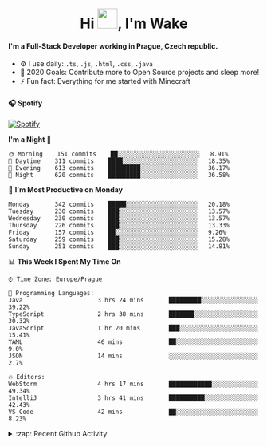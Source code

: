 <h1 align="center">Hi <img src="https://raw.githubusercontent.com/MrWakeCZ/MrWakeCZ/master/Hi.gif" width="40px" />, I'm Wake</h1>

#### I'm a Full-Stack Developer working in Prague, Czech republic.
- ⚙️ I use daily: `.ts`, `.js`, `.html`, `.css`, `.java`
- 🥅 2020 Goals: Contribute more to Open Source projects and sleep more!
- ⚡ Fun fact: Everything for me started with Minecraft

#### 🎧 Spotify
[![Spotify](https://novatorem-delta-eight.vercel.app/api/spotify)](https://open.spotify.com/user/wakeecz)

<!--START_SECTION:waka-->
**I'm a Night 🦉** 

```text
🌞 Morning    151 commits    ██░░░░░░░░░░░░░░░░░░░░░░░   8.91% 
🌆 Daytime    311 commits    ████░░░░░░░░░░░░░░░░░░░░░   18.35% 
🌃 Evening    613 commits    █████████░░░░░░░░░░░░░░░░   36.17% 
🌙 Night      620 commits    █████████░░░░░░░░░░░░░░░░   36.58%

```
📅 **I'm Most Productive on Monday** 

```text
Monday       342 commits    █████░░░░░░░░░░░░░░░░░░░░   20.18% 
Tuesday      230 commits    ███░░░░░░░░░░░░░░░░░░░░░░   13.57% 
Wednesday    230 commits    ███░░░░░░░░░░░░░░░░░░░░░░   13.57% 
Thursday     226 commits    ███░░░░░░░░░░░░░░░░░░░░░░   13.33% 
Friday       157 commits    ██░░░░░░░░░░░░░░░░░░░░░░░   9.26% 
Saturday     259 commits    ███░░░░░░░░░░░░░░░░░░░░░░   15.28% 
Sunday       251 commits    ███░░░░░░░░░░░░░░░░░░░░░░   14.81%

```


📊 **This Week I Spent My Time On** 

```text
⌚︎ Time Zone: Europe/Prague

💬 Programming Languages: 
Java                     3 hrs 24 mins       █████████░░░░░░░░░░░░░░░░   39.22% 
TypeScript               2 hrs 38 mins       ███████░░░░░░░░░░░░░░░░░░   30.32% 
JavaScript               1 hr 20 mins        ███░░░░░░░░░░░░░░░░░░░░░░   15.41% 
YAML                     46 mins             ██░░░░░░░░░░░░░░░░░░░░░░░   9.0% 
JSON                     14 mins             ░░░░░░░░░░░░░░░░░░░░░░░░░   2.7%

🔥 Editors: 
WebStorm                 4 hrs 17 mins       ████████████░░░░░░░░░░░░░   49.34% 
IntelliJ                 3 hrs 41 mins       ██████████░░░░░░░░░░░░░░░   42.43% 
VS Code                  42 mins             ██░░░░░░░░░░░░░░░░░░░░░░░   8.23%

```


<!--END_SECTION:waka-->

<details>
  <summary>:zap: Recent Github Activity</summary>

<!--START_SECTION:activity-->
1. 🎉 Merged PR [#14](https://github.com/craftmania-cz/craftmanager/pull/14) in [craftmania-cz/craftmanager](https://github.com/craftmania-cz/craftmanager)
2. 🎉 Merged PR [#89](https://github.com/waked-cz/corgi/pull/89) in [waked-cz/corgi](https://github.com/waked-cz/corgi)
3. 🗣 Commented on [#14](https://github.com/craftmania-cz/craftmanager/issues/14) in [craftmania-cz/craftmanager](https://github.com/craftmania-cz/craftmanager)
4. 🎉 Merged PR [#2](https://github.com/craftmania-cz/craftcore/pull/2) in [craftmania-cz/craftcore](https://github.com/craftmania-cz/craftcore)
5. 🎉 Merged PR [#7](https://github.com/craftmania-cz/craftlobby/pull/7) in [craftmania-cz/craftlobby](https://github.com/craftmania-cz/craftlobby)
<!--END_SECTION:activity-->

</details>
